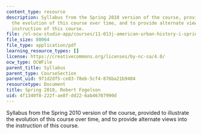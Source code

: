 ```yaml
---
content_type: resource
description: Syllabus from the Spring 2010 version of the course, provided to illustrate
  the evolution of this course over time, and to provide alternate views into the
  instruction of this course.
file: /ol-ocw-studio-app/courses/11-013j-american-urban-history-i-spring-2010/4f1340f8222fae8fdd226ab46707990d_MIT21H_231JS05_syllS10.pdf
file_size: 80064
file_type: application/pdf
learning_resource_types: []
license: https://creativecommons.org/licenses/by-nc-sa/4.0/
ocw_type: OCWFile
parent_title: Syllabus
parent_type: CourseSection
parent_uid: 971d2df5-ce83-78eb-5cf4-876ba21b9404
resourcetype: Document
title: Spring 2010, Robert Fogelson
uid: 4f1340f8-222f-ae8f-dd22-6ab46707990d
---
```

Syllabus from the Spring 2010 version of the course, provided to illustrate the evolution of this course over time, and to provide alternate views into the instruction of this course.